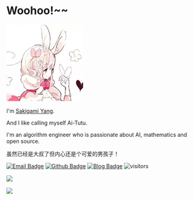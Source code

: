 # Woohoo!~~

<p width="100%" margin="0 auto" >
  <img src="bunny-girl.jpeg" width="200" height="200">
</p>

I'm [Sakigami Yang](https://github.com/SakigamiYang).

And I like calling myself Ai-Tutu.

I'm an algorithm engineer who is passionate about AI, mathematics and open source.

虽然已经是大叔了但内心还是个可爱的男孩子！


[![Email Badge](https://img.shields.io/badge/-Email-c14438?style=flat-square&logo=Gmail&logoColor=white&link=mailto:zhixiao.yang0124@gmail.com)](mailto:zhixiao.yang0124@gmail.com)
[![Github Badge](https://img.shields.io/badge/-Github-232323?style=flat-square&logo=Github&logoColor=white&link=https://github.com/SakigamiYang)](https://github.com/SakigamiYang)
[![Blog Badge](https://img.shields.io/badge/-Blog-blueviolet?style=flat-square&logo=WordPress&logoColor=white&link=https://sakigami-yang.me)](https://sakigami-yang.me)
![visitors](https://visitor-badge.laobi.icu/badge?page_id=SakigamiYang)

<p>
<a href="https://github.com/SakigamiYang/github-readme-stats">
  <img align="center" src="https://readme-stats.clckblog.space/api?username=SakigamiYang&show_icons=true&theme=omni" />
</a>
</p>
<p>
<a href="https://github.com/SakigamiYang/github-readme-stats">
  <img align="center" src="https://readme-stats.clckblog.space/api/top-langs/?username=SakigamiYang&theme=omni&layout=compact&exclude_repo=SakigamiYang.github.io" />
</a>
</p>
